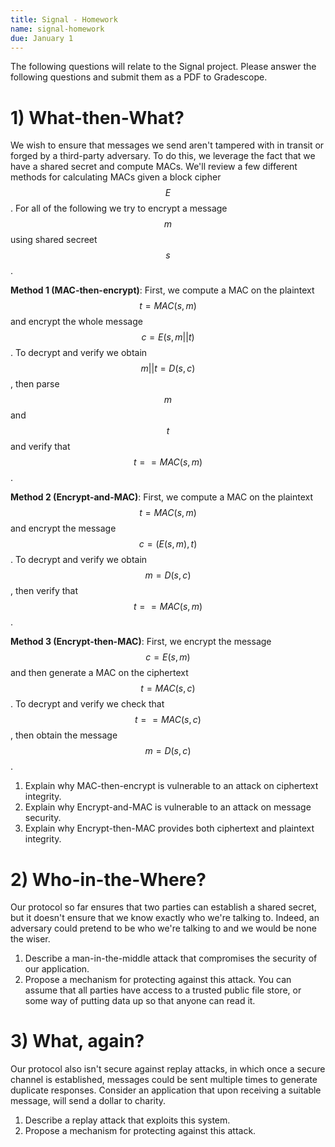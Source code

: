 ```yaml
---
title: Signal - Homework
name: signal-homework
due: January 1 
---
```


The following questions will relate to the Signal project. Please answer the following questions and submit them as a PDF to Gradescope.

# 1) What-then-What?

We wish to ensure that messages we send aren't tampered with in transit or forged by a third-party adversary. To do this, we leverage the fact that we have a shared secret and compute MACs. We'll review a few different methods for calculating MACs given a block cipher $$E$$. For all of the following we try to encrypt a message $$m$$ using shared secreet $$s$$.

**Method 1 (MAC-then-encrypt)**: First, we compute a MAC on the plaintext $$t = MAC(s, m)$$ and encrypt the whole message $$c = E(s, m || t)$$. To decrypt and verify we obtain $$m || t = D(s, c)$$, then parse $$m$$ and $$t$$ and verify that $$t == MAC(s, m)$$.

**Method 2 (Encrypt-and-MAC)**: First, we compute a MAC on the plaintext $$t = MAC(s, m)$$ and encrypt the message $$c = (E(s, m), t)$$. To decrypt and verify we obtain $$m = D(s, c)$$, then verify that $$t == MAC(s, m)$$.

**Method 3 (Encrypt-then-MAC)**: First, we encrypt the message $$c = E(s, m)$$ and then generate a MAC on the ciphertext $$t = MAC(s, c)$$. To decrypt and verify we check that $$t == MAC(s, c)$$, then obtain the message $$m = D(s, c)$$.

1) Explain why MAC-then-encrypt is vulnerable to an attack on ciphertext integrity.
2) Explain why Encrypt-and-MAC is vulnerable to an attack on message security.
3) Explain why Encrypt-then-MAC provides both ciphertext and plaintext integrity.


# 2) Who-in-the-Where?

Our protocol so far ensures that two parties can establish a shared secret, but it doesn't ensure that we know exactly who we're talking to. Indeed, an adversary could pretend to be who we're talking to and we would be none the wiser.

1) Describe a man-in-the-middle attack that compromises the security of our application.
2) Propose a mechanism for protecting against this attack. You can assume that all parties have access to a trusted public file store, or some way of putting data up so that anyone can read it.


# 3) What, again?

Our protocol also isn't secure against replay attacks, in which once a secure channel is established, messages could be sent multiple times to generate duplicate responses. Consider an application that upon receiving a suitable message, will send a dollar to charity.

1) Describe a replay attack that exploits this system.
2) Propose a mechanism for protecting against this attack.
